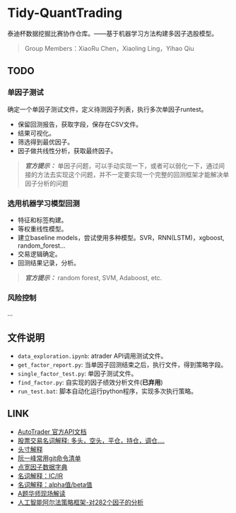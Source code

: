 # Tidy-QuantTrading
泰迪杯数据挖掘比赛协作仓库。——基于机器学习方法构建多因子选股模型。
> Group Members：XiaoRu Chen，Xiaoling Ling，Yihao Qiu

## TODO

### 单因子测试

确定一个单因子测试文件，定义待测因子列表，执行多次单因子runtest。
- 保留回测报告，获取字段，保存在CSV文件。
- 结果可视化。
- 筛选得到最优因子。
- 因子做共线性分析，获取最终因子。

> _**官方提示：**_ 单因子问题，可以手动实现一下，或者可以弱化一下，通过间接的方法去实现这个问题，并不一定要实现一个完整的回测框架才能解决单因子分析的问题

### 选用机器学习模型回测
- 特征和标签构建。
- 等权重线性模型。
- 建立baseline models，尝试使用多种模型。SVR，RNN(LSTM)，xgboost, random_forest...
- 交易逻辑确定。
- 回测结果记录，分析。

> _**官方提示：**_ random forest, SVM, Adaboost, etc.

### 风险控制
...


## 文件说明
- `data_exploration.ipynb`: atrader API调用测试文件。
- `get_factor_report.py`: 当单因子回测结束之后，执行文件，得到策略字段。
- `single_factor_test.py`: 单因子测试文件。
- `find_factor.py`: 自实现的因子绩效分析文件(**已弃用**)
- `run_test.bat`: 脚本自动化运行python程序，实现多次执行策略。




## LINK 
- [AutoTrader 官方API文档](https://www.digquant.com.cn/documents/17#h1-u5FEBu901Fu5F00u59CB-0)
- [股票交易名词解释: 多头，空头，平仓，持仓，调仓....](http://stock.hexun.com/menu/stepbystep/step3.html)
- [头寸解释](https://wiki.mbalib.com/wiki/%E5%A4%B4%E5%AF%B8)
- [阮一峰常用git命令清单](http://www.ruanyifeng.com/blog/2015/12/git-cheat-sheet.html)
- [点宽因子数据字典](https://www.digquant.com.cn/documents/23)
- [名词解释：IC/IR](https://xueqiu.com/1652627245/108835836)
- [名词解释：alpha值/beta值](https://blog.csdn.net/yezi113yezi/article/details/81078128)
- [A题华师现场解读](https://edu.tipdm.org/)
- [人工智能阿尔法策略框架-对282个因子的分析](https://www.jiqizhixin.com/articles/2019-01-26-5)
